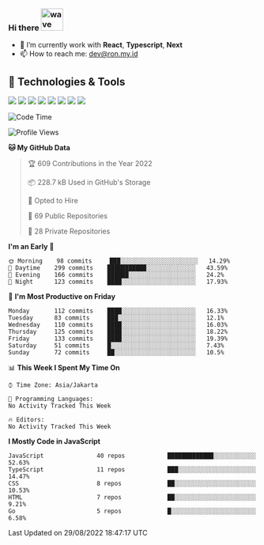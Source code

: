 ### Hi there <img src="https://i.ibb.co/q0Hx1KK/wave.gif" alt="wave" width="45px">

- 🌱 I’m currently work with **React**, **Typescript**, **Next**
- 📫 How to reach me: dev@ron.my.id

## 🔧 Technologies & Tools

![](https://img.shields.io/badge/OS-Linux-informational?style=flat&logo=linux&logoColor=white&color=2bbc8a)
![](https://img.shields.io/badge/OS-Windows-informational?style=flat&logo=windows&logoColor=white&color=2bbc8a)
![](https://img.shields.io/badge/Code-JavaScript-informational?style=flat&logo=javascript&logoColor=white&color=2bbc8a)
![](https://img.shields.io/badge/Code-Golang-informational?style=flat&logo=go&logoColor=white&color=2bbc8a)
![](https://img.shields.io/badge/Code-React-informational?style=flat&logo=react&logoColor=white&color=2bbc8a)
![](https://img.shields.io/badge/Code-Next-informational?style=flat&logo=next.js&logoColor=white&color=2bbc8a)
![](https://img.shields.io/badge/Shell-Bash-informational?style=flat&logo=gnu-bash&logoColor=white&color=2bbc8a)
![](https://img.shields.io/badge/Tools-Docker-informational?style=flat&logo=docker&logoColor=white&color=2bbc8a)

<!--START_SECTION:waka-->
![Code Time](http://img.shields.io/badge/Code%20Time-427%20hrs%2025%20mins-blue)

![Profile Views](http://img.shields.io/badge/Profile%20Views-1-blue)

**🐱 My GitHub Data** 

> 🏆 609 Contributions in the Year 2022
 > 
> 📦 228.7 kB Used in GitHub's Storage 
 > 
> 💼 Opted to Hire
 > 
> 📜 69 Public Repositories 
 > 
> 🔑 28 Private Repositories  
 > 
**I'm an Early 🐤** 

```text
🌞 Morning    98 commits     ███░░░░░░░░░░░░░░░░░░░░░░   14.29% 
🌆 Daytime    299 commits    ███████████░░░░░░░░░░░░░░   43.59% 
🌃 Evening    166 commits    ██████░░░░░░░░░░░░░░░░░░░   24.2% 
🌙 Night      123 commits    ████░░░░░░░░░░░░░░░░░░░░░   17.93%

```
📅 **I'm Most Productive on Friday** 

```text
Monday       112 commits    ████░░░░░░░░░░░░░░░░░░░░░   16.33% 
Tuesday      83 commits     ███░░░░░░░░░░░░░░░░░░░░░░   12.1% 
Wednesday    110 commits    ████░░░░░░░░░░░░░░░░░░░░░   16.03% 
Thursday     125 commits    ████░░░░░░░░░░░░░░░░░░░░░   18.22% 
Friday       133 commits    ████░░░░░░░░░░░░░░░░░░░░░   19.39% 
Saturday     51 commits     █░░░░░░░░░░░░░░░░░░░░░░░░   7.43% 
Sunday       72 commits     ██░░░░░░░░░░░░░░░░░░░░░░░   10.5%

```


📊 **This Week I Spent My Time On** 

```text
⌚︎ Time Zone: Asia/Jakarta

💬 Programming Languages: 
No Activity Tracked This Week

🔥 Editors: 
No Activity Tracked This Week

```

**I Mostly Code in JavaScript** 

```text
JavaScript               40 repos            █████████████░░░░░░░░░░░░   52.63% 
TypeScript               11 repos            ███░░░░░░░░░░░░░░░░░░░░░░   14.47% 
CSS                      8 repos             ██░░░░░░░░░░░░░░░░░░░░░░░   10.53% 
HTML                     7 repos             ██░░░░░░░░░░░░░░░░░░░░░░░   9.21% 
Go                       5 repos             █░░░░░░░░░░░░░░░░░░░░░░░░   6.58%

```



 Last Updated on 29/08/2022 18:47:17 UTC
<!--END_SECTION:waka-->
